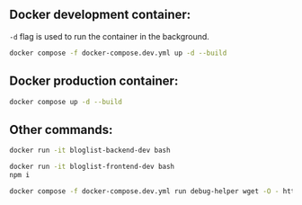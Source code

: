 ## Docker development container:

`-d` flag is used to run the container in the background.

```bash
docker compose -f docker-compose.dev.yml up -d --build
```

## Docker production container:

```bash
docker compose up -d --build
```

## Other commands:

```bash
docker run -it bloglist-backend-dev bash

docker run -it bloglist-frontend-dev bash
npm i

docker compose -f docker-compose.dev.yml run debug-helper wget -O - http://frontend:5173
```
